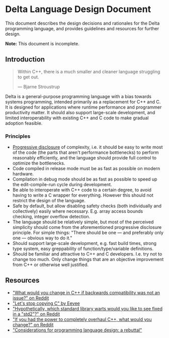 # Delta Language Design Document

This document describes the design decisions and rationales for the Delta
programming language, and provides guidelines and resources for further design.

__Note:__ This document is incomplete.

## Introduction

> Within C++, there is a much smaller and cleaner language struggling to get out.
>
> — Bjarne Stroustrup

Delta is a general-purpose programming language with a bias towards systems
programming, intended primarily as a replacement for C++ and C. It is designed
for applications where runtime performance and programmer productivity matter.
It should also support large-scale development, and limited interoperability
with existing C++ and C code to make gradual adoption feasible.

### Principles

- [Progressive disclosure](https://en.wikipedia.org/wiki/Progressive_disclosure)
  of complexity, i.e. it should be easy to write most of the code (the parts
  that aren't performance bottlenecks) to perform reasonably efficiently, and
  the language should provide full control to optimize the bottlenecks.
- Code compiled in release mode must be as fast as possible on modern hardware.
- Compilation in debug mode should be as fast as possible to speed up the
  edit-compile-run cycle during development.
- Be able to interoperate with C++ code to a certain degree, to avoid having to
  write a C wrapper for everything. However this should not restrict the design
  of the language.
- Safe by default, but allow disabling safety checks (both individually and
  collectively) easily where necessary. E.g. array access bounds checking,
  integer overflow detection.
- The language should be relatively simple, but most of the perceived
  simplicity should come from the aforementioned progressive disclosure
  principle. For simple things: "There should be one — and preferably only one
  — obvious way to do it."
- Should support large-scale development, e.g. fast build times, strong type
  system, easy greppability of function/type/variable definitions.
- Should be familiar and attractive to C++ and C developers. I.e. try not to
  change too much. Only change things that are an objective improvement from C++
  or otherwise well justified.

## Resources

- ["What would you change in C++ if backwards compatibility was not an issue?" on Reddit][1]
- ["Let's stop copying C" by Eevee][2]
- ["Hypothetically, which standard library warts would you like to see fixed in a "std2"?" on Reddit][3]
- ["If you had the power to completely overhaul C++, what would you change?" on Reddit][4]
- ["Considerations for programming language design: a rebuttal"][5]

[1]: https://www.reddit.com/r/cpp/comments/7639sf/what_would_you_change_in_c_if_backwards/?ref=share&ref_source=link
[2]: https://eev.ee/blog/2016/12/01/lets-stop-copying-c/
[3]: https://www.reddit.com/r/cpp/comments/4py6sl/hypothetically_which_standard_library_warts_would/?ref=share&ref_source=link
[4]: https://www.reddit.com/r/cpp/comments/2e52t4/if_you_had_the_power_to_completely_overhaul_c/?ref=share&ref_source=link
[5]: https://hackernoon.com/considerations-for-programming-language-design-a-rebuttal-5fb7ef2fd4ba
